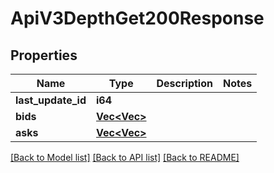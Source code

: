 # ApiV3DepthGet200Response

## Properties

Name | Type | Description | Notes
------------ | ------------- | ------------- | -------------
**last_update_id** | **i64** |  | 
**bids** | [**Vec<Vec<String>>**](Vec.md) |  | 
**asks** | [**Vec<Vec<String>>**](Vec.md) |  | 

[[Back to Model list]](../README.md#documentation-for-models) [[Back to API list]](../README.md#documentation-for-api-endpoints) [[Back to README]](../README.md)


